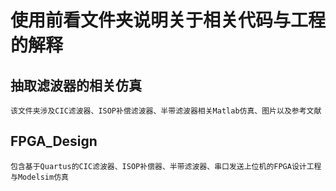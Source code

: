 # 使用前看文件夹说明关于相关代码与工程的解释
## 抽取滤波器的相关仿真
	该文件夹涉及CIC滤波器、ISOP补偿滤波器、半带滤波器相关Matlab仿真、图片以及参考文献
## FPGA_Design 
	包含基于Quartus的CIC滤波器、ISOP补偿器、半带滤波器、串口发送上位机的FPGA设计工程与Modelsim仿真

 
